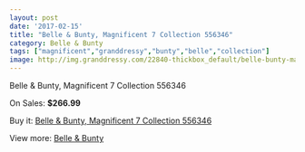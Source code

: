 ```yaml
---
layout: post
date: '2017-02-15'
title: "Belle & Bunty, Magnificent 7 Collection 556346"
category: Belle & Bunty
tags: ["magnificent","granddressy","bunty","belle","collection"]
image: http://img.granddressy.com/22840-thickbox_default/belle-bunty-magnificent-7-collection-556346.jpg
---
```

Belle & Bunty, Magnificent 7 Collection 556346

On Sales: **$266.99**
<a href="https://www.granddressy.com/en/belle-bunty/21788-belle-bunty-magnificent-7-collection-556346.html"><amp-img layout="responsive" width="600" height="600" src="//img.granddressy.com/22840-thickbox_default/belle-bunty-magnificent-7-collection-556346.jpg" alt="Belle & Bunty, Magnificent 7 Collection 556346 0" /></a>

Buy it: [Belle & Bunty, Magnificent 7 Collection 556346](https://www.granddressy.com/en/belle-bunty/21788-belle-bunty-magnificent-7-collection-556346.html "Belle & Bunty, Magnificent 7 Collection 556346")

View more: [Belle & Bunty](https://www.granddressy.com/en/143-belle-bunty "Belle & Bunty")
